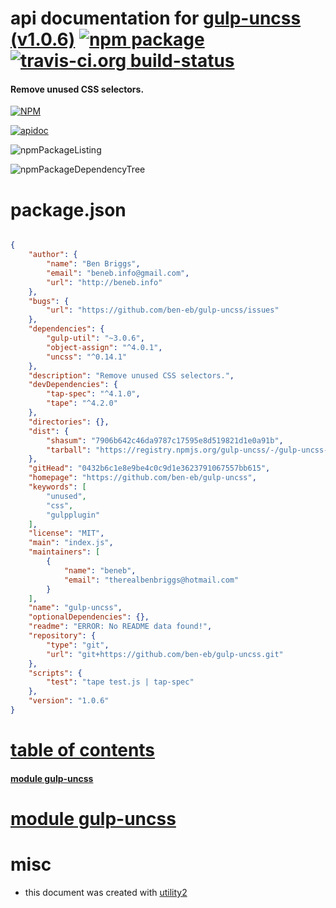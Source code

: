 # api documentation for  [gulp-uncss (v1.0.6)](https://github.com/ben-eb/gulp-uncss)  [![npm package](https://img.shields.io/npm/v/npmdoc-gulp-uncss.svg?style=flat-square)](https://www.npmjs.org/package/npmdoc-gulp-uncss) [![travis-ci.org build-status](https://api.travis-ci.org/npmdoc/node-npmdoc-gulp-uncss.svg)](https://travis-ci.org/npmdoc/node-npmdoc-gulp-uncss)
#### Remove unused CSS selectors.

[![NPM](https://nodei.co/npm/gulp-uncss.png?downloads=true)](https://www.npmjs.com/package/gulp-uncss)

[![apidoc](https://npmdoc.github.io/node-npmdoc-gulp-uncss/build/screenCapture.buildNpmdoc.browser.%252Fhome%252Ftravis%252Fbuild%252Fnpmdoc%252Fnode-npmdoc-gulp-uncss%252Ftmp%252Fbuild%252Fapidoc.html.png)](https://npmdoc.github.io/node-npmdoc-gulp-uncss/build/apidoc.html)

![npmPackageListing](https://npmdoc.github.io/node-npmdoc-gulp-uncss/build/screenCapture.npmPackageListing.svg)

![npmPackageDependencyTree](https://npmdoc.github.io/node-npmdoc-gulp-uncss/build/screenCapture.npmPackageDependencyTree.svg)



# package.json

```json

{
    "author": {
        "name": "Ben Briggs",
        "email": "beneb.info@gmail.com",
        "url": "http://beneb.info"
    },
    "bugs": {
        "url": "https://github.com/ben-eb/gulp-uncss/issues"
    },
    "dependencies": {
        "gulp-util": "~3.0.6",
        "object-assign": "^4.0.1",
        "uncss": "^0.14.1"
    },
    "description": "Remove unused CSS selectors.",
    "devDependencies": {
        "tap-spec": "^4.1.0",
        "tape": "^4.2.0"
    },
    "directories": {},
    "dist": {
        "shasum": "7906b642c46da9787c17595e8d519821d1e0a91b",
        "tarball": "https://registry.npmjs.org/gulp-uncss/-/gulp-uncss-1.0.6.tgz"
    },
    "gitHead": "0432b6c1e8e9be4c0c9d1e3623791067557bb615",
    "homepage": "https://github.com/ben-eb/gulp-uncss",
    "keywords": [
        "unused",
        "css",
        "gulpplugin"
    ],
    "license": "MIT",
    "main": "index.js",
    "maintainers": [
        {
            "name": "beneb",
            "email": "therealbenbriggs@hotmail.com"
        }
    ],
    "name": "gulp-uncss",
    "optionalDependencies": {},
    "readme": "ERROR: No README data found!",
    "repository": {
        "type": "git",
        "url": "git+https://github.com/ben-eb/gulp-uncss.git"
    },
    "scripts": {
        "test": "tape test.js | tap-spec"
    },
    "version": "1.0.6"
}
```



# <a name="apidoc.tableOfContents"></a>[table of contents](#apidoc.tableOfContents)

#### [module gulp-uncss](#apidoc.module.gulp-uncss)



# <a name="apidoc.module.gulp-uncss"></a>[module gulp-uncss](#apidoc.module.gulp-uncss)



# misc
- this document was created with [utility2](https://github.com/kaizhu256/node-utility2)
